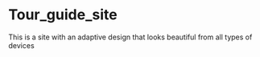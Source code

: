 # Tour_guide_site

This is a site with an adaptive design that looks beautiful from all types of devices
